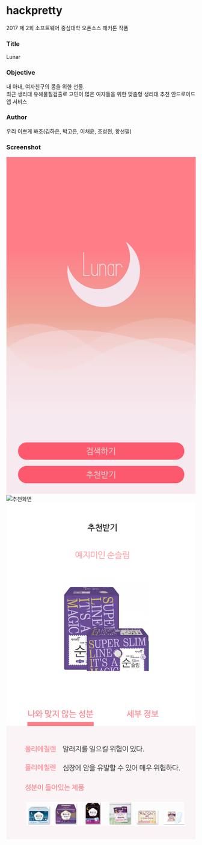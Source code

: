# hackpretty
2017 제 2회 소프트웨어 중심대학 오픈소스 해커톤 작품

### Title
Lunar

### Objective
내 아내, 여자친구의 몸을 위한 선물.<br>
최근 생리대 유해물질검출로 고민이 많은 여자들을 위한 맞춤형 생리대 추천 안드로이드 앱 서비스

### Author
우리 이쁘게 봐조(김하은, 박고은, 이채윤, 조성현, 황선필)

### Screenshot
![시작화면](./screenshot/intro.jpeg)
![추천화면](./screenshot/recom.jpeg)
![추천화면2](./screenshot/recom2.jpeg)
